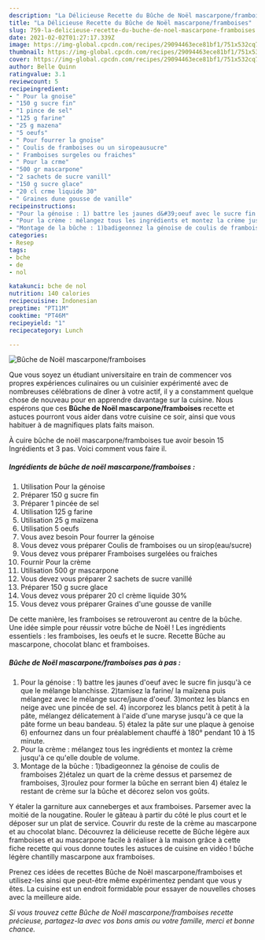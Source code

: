 ```yaml
---
description: "La Délicieuse Recette du Bûche de Noël mascarpone/framboises"
title: "La Délicieuse Recette du Bûche de Noël mascarpone/framboises"
slug: 759-la-delicieuse-recette-du-buche-de-noel-mascarpone-framboises
date: 2021-02-02T01:27:17.339Z
image: https://img-global.cpcdn.com/recipes/29094463ece81bf1/751x532cq70/buche-de-noel-mascarponeframboises-photo-principale-de-la-recette.jpg
thumbnail: https://img-global.cpcdn.com/recipes/29094463ece81bf1/751x532cq70/buche-de-noel-mascarponeframboises-photo-principale-de-la-recette.jpg
cover: https://img-global.cpcdn.com/recipes/29094463ece81bf1/751x532cq70/buche-de-noel-mascarponeframboises-photo-principale-de-la-recette.jpg
author: Belle Quinn
ratingvalue: 3.1
reviewcount: 5
recipeingredient:
- " Pour la gnoise"
- "150 g sucre fin"
- "1 pince de sel"
- "125 g farine"
- "25 g mazena"
- "5 oeufs"
- " Pour fourrer la gnoise"
- " Coulis de framboises ou un siropeausucre"
- " Framboises surgeles ou fraiches"
- " Pour la crme"
- "500 gr mascarpone"
- "2 sachets de sucre vanill"
- "150 g sucre glace"
- "20 cl crme liquide 30"
- " Graines dune gousse de vanille"
recipeinstructions:
- "Pour la génoise : 1) battre les jaunes d&#39;oeuf avec le sucre fin jusqu&#39;à ce que le mélange blanchisse. 2)tamisez la farine/ la maïzena puis mélangez avec le mélange sucre/jaune d&#39;oeuf. 3)montez les blancs en neige avec une pincée de sel. 4) incorporez les blancs petit à petit à la pâte, mélangez délicatement à l&#39;aide d&#39;une maryse jusqu&#39;à ce que la pâte forme un beau bandeau. 5) étalez la pâte sur une plaque à genoise 6) enfournez dans un four préalablement chauffé à 180° pendant 10 à 15 minute."
- "Pour la crème : mélangez tous les ingrédients et montez la crème jusqu&#39;à ce qu&#39;elle double de volume."
- "Montage de la bûche : 1)badigeonnez la génoise de coulis de framboises 2)étalez un quart de la crème dessus et parsemez de framboises, 3)roulez pour former la bûche en serrant bien 4) étalez le restant de crème sur la bûche et décorez selon vos goûts."
categories:
- Resep
tags:
- bche
- de
- nol

katakunci: bche de nol 
nutrition: 140 calories
recipecuisine: Indonesian
preptime: "PT11M"
cooktime: "PT46M"
recipeyield: "1"
recipecategory: Lunch

---
```



![Bûche de Noël mascarpone/framboises](https://img-global.cpcdn.com/recipes/29094463ece81bf1/751x532cq70/buche-de-noel-mascarponeframboises-photo-principale-de-la-recette.jpg)

Que vous soyez un étudiant universitaire en train de commencer vos propres expériences culinaires ou un cuisinier expérimenté avec de nombreuses célébrations de dîner à votre actif, il y a constamment quelque chose de nouveau pour en apprendre davantage sur la cuisine. Nous espérons que ces <strong> Bûche de Noël mascarpone/framboises </strong> recette et astuces pourront vous aider dans votre cuisine ce soir, ainsi que vous habituer à de magnifiques plats faits maison.

<!--inarticleads1-->

À cuire bûche de noël mascarpone/framboises tue avoir besoin 15 Ingrédients et 3 pas. Voici comment vous faire il.

##### Ingrédients de bûche de noël mascarpone/framboises :

1. Utilisation  Pour la génoise
1. Préparer 150 g sucre fin
1. Préparer 1 pincée de sel
1. Utilisation 125 g farine
1. Utilisation 25 g maïzena
1. Utilisation 5 oeufs
1. Vous avez besoin  Pour fourrer la génoise
1. Vous devez vous préparer  Coulis de framboises ou un sirop(eau/sucre)
1. Vous devez vous préparer  Framboises surgelées ou fraiches
1. Fournir  Pour la crème
1. Utilisation 500 gr mascarpone
1. Vous devez vous préparer 2 sachets de sucre vanillé
1. Préparer 150 g sucre glace
1. Vous devez vous préparer 20 cl crème liquide 30%
1. Vous devez vous préparer  Graines d&#39;une gousse de vanille


De cette manière, les framboises se retrouveront au centre de la bûche. Une idée simple pour réussir votre bûche de Noël ! Les ingrédients essentiels : les framboises, les oeufs et le sucre. Recette Bûche au mascarpone, chocolat blanc et framboises. 

<!--inarticleads2-->

##### Bûche de Noël mascarpone/framboises pas à pas :

1. Pour la génoise : 1) battre les jaunes d&#39;oeuf avec le sucre fin jusqu&#39;à ce que le mélange blanchisse. 2)tamisez la farine/ la maïzena puis mélangez avec le mélange sucre/jaune d&#39;oeuf. 3)montez les blancs en neige avec une pincée de sel. 4) incorporez les blancs petit à petit à la pâte, mélangez délicatement à l&#39;aide d&#39;une maryse jusqu&#39;à ce que la pâte forme un beau bandeau. 5) étalez la pâte sur une plaque à genoise 6) enfournez dans un four préalablement chauffé à 180° pendant 10 à 15 minute.
1. Pour la crème : mélangez tous les ingrédients et montez la crème jusqu&#39;à ce qu&#39;elle double de volume.
1. Montage de la bûche : 1)badigeonnez la génoise de coulis de framboises 2)étalez un quart de la crème dessus et parsemez de framboises, 3)roulez pour former la bûche en serrant bien 4) étalez le restant de crème sur la bûche et décorez selon vos goûts.


Y étaler la garniture aux canneberges et aux framboises. Parsemer avec la moitié de la nougatine. Rouler le gâteau à partir du côté le plus court et le déposer sur un plat de service. Couvrir du reste de la crème au mascarpone et au chocolat blanc. Découvrez la délicieuse recette de Bûche légère aux framboises et au mascarpone facile à réaliser à la maison grâce à cette fiche recette qui vous donne toutes les astuces de cuisine en vidéo ! bûche légère chantilly mascarpone aux framboises. 

<!--inarticleads1-->

<p>
Prenez ces idées de recettes Bûche de Noël mascarpone/framboises et utilisez-les ainsi que peut-être même expérimentez pendant que vous y êtes. La cuisine est un endroit formidable pour essayer de nouvelles choses avec la meilleure aide.
</p>

<p>
<i>Si vous trouvez cette Bûche de Noël mascarpone/framboises recette précieuse, partagez-la avec vos bons amis ou votre famille, merci et bonne chance.</i>
</p>

